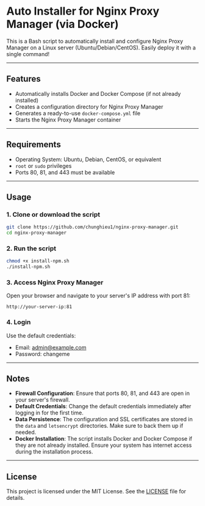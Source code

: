 # Auto Installer for Nginx Proxy Manager (via Docker)

This is a Bash script to automatically install and configure Nginx Proxy Manager on a Linux server (Ubuntu/Debian/CentOS). Easily deploy it with a single command!

---

## Features

- Automatically installs Docker and Docker Compose (if not already installed)
- Creates a configuration directory for Nginx Proxy Manager
- Generates a ready-to-use `docker-compose.yml` file
- Starts the Nginx Proxy Manager container

---

## Requirements

- Operating System: Ubuntu, Debian, CentOS, or equivalent
- `root` or `sudo` privileges
- Ports 80, 81, and 443 must be available

---

## Usage

### 1. Clone or download the script
```bash
git clone https://github.com/chunghieu1/nginx-proxy-manager.git
cd nginx-proxy-manager
```

### 2. Run the script
```bash
chmod +x install-npm.sh
./install-npm.sh
```

### 3. Access Nginx Proxy Manager
Open your browser and navigate to your server's IP address with port 81:
```
http://your-server-ip:81
```

### 4. Login
Use the default credentials:

- Email: admin@example.com
- Password: changeme

---

## Notes

- **Firewall Configuration**: Ensure that ports 80, 81, and 443 are open in your server's firewall.
- **Default Credentials**: Change the default credentials immediately after logging in for the first time.
- **Data Persistence**: The configuration and SSL certificates are stored in the `data` and `letsencrypt` directories. Make sure to back them up if needed.
- **Docker Installation**: The script installs Docker and Docker Compose if they are not already installed. Ensure your system has internet access during the installation process.

---

## License

This project is licensed under the MIT License. See the [LICENSE](LICENSE) file for details.